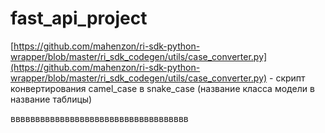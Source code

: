 ﻿# fast_api_project

[https://github.com/mahenzon/ri-sdk-python-wrapper/blob/master/ri_sdk_codegen/utils/case_converter.py](https://github.com/mahenzon/ri-sdk-python-wrapper/blob/master/ri_sdk_codegen/utils/case_converter.py) - скрипт конвертирования camel_case в snake_case (название класса модели в название таблицы)

вввввввввввввввввввввввввввввввввввв
